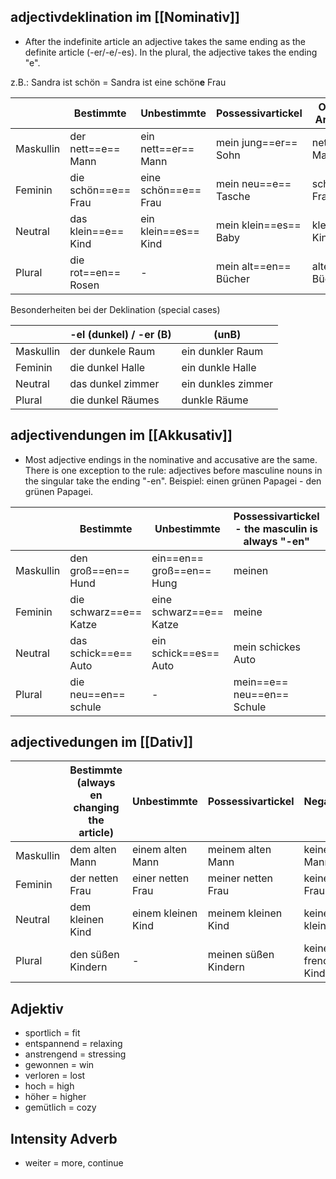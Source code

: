## adjectivdeklination im [[Nominativ]]
+ After the indefinite article an adjective takes the same ending as the definite article (-er/-e/-es). In the plural, the adjective takes the ending "e".

z.B.: Sandra ist schön = Sandra ist eine schön**e** Frau 

|           | Bestimmte           | Unbestimmte          | Possessivartickel     | Ohen Artikel |
| --------- | ------------------- | -------------------- | --------------------- | ------------ |
| Maskullin | der nett==e== Mann  | ein nett==er== Mann  | mein jung==er== Sohn  | netter Mann  |
| Feminin   | die schön==e== Frau | eine schön==e== Frau | mein neu==e== Tasche  | schöner Frau |
| Neutral   | das klein==e== Kind | ein klein==es== Kind | mein klein==es== Baby | kleines Kind |
| Plural    | die rot==en== Rosen | -                    | mein alt==en== Bücher | alte Bücher  |
Besonderheiten bei der Deklination (special cases)

|           | -el (dunkel) / -er (B) | (unB)              |
| --------- | ---------------------- | ------------------ |
| Maskullin | der dunkele Raum       | ein dunkler Raum   |
| Feminin   | die dunkel Halle       | ein dunkle Halle   |
| Neutral   | das dunkel zimmer      | ein dunkles zimmer |
| Plural    | die dunkel Räumes      | dunkle Räume       |

## adjectivendungen im [[Akkusativ]]
+ Most adjective endings in the nominative and accusative are the same. There is one exception to the rule: adjectives before masculine nouns in the singular take the ending "-en".
Beispiel:
	einen grünen Papagei - den grünen Papagei. 

|           | Bestimmte              | Unbestimmte               | Possessivartickel - the masculin is always "-en" | Negativartikle       | Ohne Artikel |
| --------- | ---------------------- | ------------------------- | ------------------------------------------------ | -------------------- | ------------ |
| Maskullin | den groß==en== Hund    | ein==en== groß==en== Hung | meinen                                           | keinen großen Hund   | -en          |
| Feminin   | die schwarz==e== Katze | eine schwarz==e== Katze   | meine                                            | keine schwarze Katze | -e           |
| Neutral   | das schick==e== Auto   | ein schick==es== Auto     | mein schickes Auto                               | kein/-es             | -es          |
| Plural    | die neu==en== schule   | -                         | mein==e== neu==en== Schule                       | keine/-e             | -e           |

## adjectivedungen im [[Dativ]] 

|           | Bestimmte (always en changing the article) | Unbestimmte        | Possessivartickel    | Negativartikle          | Ohne Artikel  |
| --------- | ------------------------------------------ | ------------------ | -------------------- | ----------------------- | ------------- |
| Maskullin | dem alten Mann                             | einem alten Mann   | meinem alten Mann    | keinem alten Mann       | altem mann    |
| Feminin   | der netten Frau                            | einer netten Frau  | meiner netten Frau   | keiner netten Frau      | netter Frau   |
| Neutral   | dem kleinen Kind                           | einem kleinen Kind | meinem kleinen Kind  | keinem kleinen Kind     | kleinem Kind  |
| Plural    | den süßen Kindern                          | -                  | meinen süßen Kindern | keinen frenchen Kindern | süßen Kindern |

## Adjektiv

+ sportlich = fit
+ entspannend = relaxing
+ anstrengend = stressing 
+ gewonnen = win
+ verloren = lost
+ hoch = high 
+ höher = higher 
+ gemütlich = cozy


## Intensity Adverb 
+ weiter = more, continue